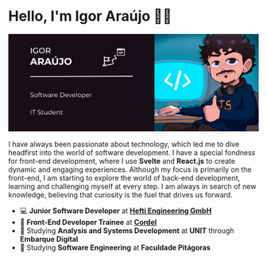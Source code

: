 # Hello, I'm Igor Araújo 👋🏼

![Cover software engineer Igor Araújo](/cover-igor.jpg)

I have always been passionate about technology, which led me to dive headfirst into the world of software development. I have a special fondness for front-end development, where I use **Svelte** and **React.js** to create dynamic and engaging experiences. Although my focus is primarily on the front-end, I am starting to explore the world of back-end development, learning and challenging myself at every step. I am always in search of new knowledge, believing that curiosity is the fuel that drives us forward.

- 💻 **Junior Software Developer** at [**Hefti Engineering GmbH**](https://github.com/HeftiEngineering)
- 🚀 **Front-End Developer Trainee** at [**Cordel**](https://github.com/Cordel-Labs)
- 📘 Studying **Analysis and Systems Development** at **UNIT** through **Embarque Digital**
- 📙 Studying **Software Engineering** at **Faculdade Pitágoras**




